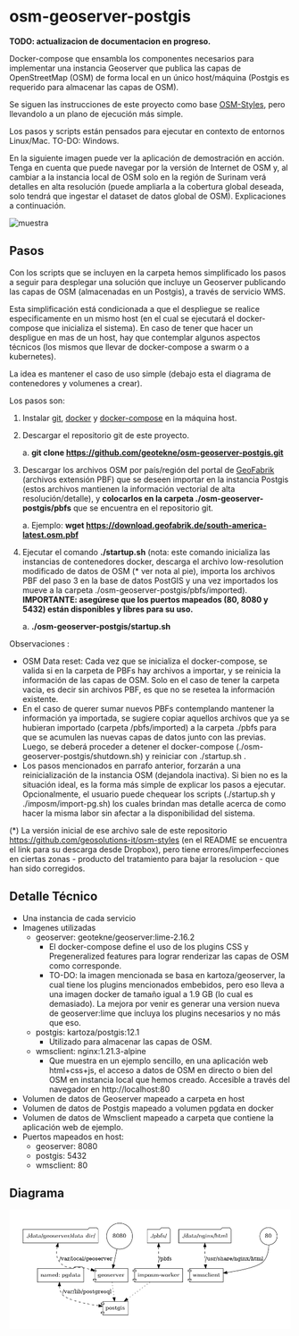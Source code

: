 # osm-geoserver-postgis

**TODO: actualizacion de documentacion en progreso.**

Docker-compose que ensambla los componentes necesarios para implementar una instancia Geoserver que publica las capas de OpenStreetMap (OSM) de forma local en un único host/máquina (Postgis es requerido para almacenar las capas de OSM).

Se siguen las instrucciones de este proyecto como base [OSM-Styles](https://github.com/geosolutions-it/osm-styles), pero llevandolo a un plano de ejecución más simple.

Los pasos y scripts están pensados para ejecutar en contexto de entornos Linux/Mac. TO-DO: Windows.

En la siguiente imagen puede ver la aplicación de demostración en acción. Tenga en cuenta que puede navegar por la versión de Internet de OSM y, al cambiar a la instancia local de OSM solo en la región de Surinam verá detalles en alta resolución (puede ampliarla a la cobertura global deseada, solo tendrá que ingestar el dataset de datos global de OSM). Explicaciones a continuación.

![muestra](./img/osm-geoserver-postgis-optimized.gif)

## Pasos

Con los scripts que se incluyen en la carpeta hemos simplificado los pasos a seguir para desplegar una solución que incluye un Geoserver publicando las capas de OSM (almacenadas en un Postgis), a través de servicio WMS. 

Esta simplificación está condicionada a que el despliegue se realice especificamente en un mismo host (en el cual se ejecutará el docker-compose que inicializa el sistema). En caso de tener que hacer un despligue en mas de un host, hay que contemplar algunos aspectos técnicos (los mismos que llevar de docker-compose a swarm o a kubernetes).

La idea es mantener el caso de uso simple (debajo esta el diagrama de contenedores y volumenes a crear).

Los pasos son:

1. Instalar [git](https://github.com/git-guides/install-git), [docker](https://docs.docker.com/engine/install/ubuntu/) y [docker-compose](https://docs.docker.com/compose/install/) en la máquina host.

2. Descargar el repositorio git de este proyecto.

   a. **git clone https://github.com/geotekne/osm-geoserver-postgis.git**

3. Descargar los archivos OSM por país/región del portal de [GeoFabrik](https://download.geofabrik.de/) (archivos extensión PBF) que se deseen importar en la instancia Postgis (estos archivos mantienen la información vectorial de alta resolución/detalle), y **colocarlos en la carpeta ./osm-geoserver-postgis/pbfs** que se encuentra en el repositorio git.

   a. Ejemplo:  **wget https://download.geofabrik.de/south-america-latest.osm.pbf**

4. Ejecutar el comando **./startup.sh**  (nota: este comando inicializa las instancias de contenedores docker, descarga el archivo low-resolution modificado de datos de OSM (* ver nota al pie), importa los archivos PBF del paso 3 en la base de datos PostGIS y una vez importados los mueve a la carpeta ./osm-geoserver-postgis/pbfs/imported). **IMPORTANTE: asegúrese que los puertos mapeados (80, 8080 y 5432) están disponibles y libres para su uso.**

   a.  **./osm-geoserver-postgis/startup.sh**

Observaciones : 

- OSM Data reset: Cada vez que se inicializa el docker-compose, se valida si en la carpeta de PBFs hay archivos a importar, y se reinicia la información de las capas de OSM. Solo en el caso de tener la carpeta vacia, es decir sin archivos PBF, es que no se resetea la información existente. 
- En el caso de querer sumar nuevos PBFs contemplando mantener la información ya importada, se sugiere copiar aquellos archivos que ya se hubieran importado (carpeta /pbfs/imported) a la carpeta ./pbfs para que se acumulen las nuevas capas de datos junto con las previas. Luego, se deberá proceder a detener el docker-compose (./osm-geoserver-postgis/shutdown.sh) y reiniciar con ./startup.sh .
- Los pasos mencionados en parrafo anterior, forzarán a una reinicialización de la instancia OSM (dejandola inactiva). Si bien no es la situación ideal, es la forma más simple de explicar los pasos a ejecutar. Opcionalmente, el usuario puede chequear los scripts (./startup.sh y ./imposm/import-pg.sh) los cuales brindan mas detalle acerca de como hacer la misma labor sin afectar a la disponibilidad del sistema.

(*) La versión inicial de ese archivo sale de este repositorio https://github.com/geosolutions-it/osm-styles (en el README se encuentra el link para su descarga desde Dropbox), pero tiene errores/imperfecciones en ciertas zonas - producto del tratamiento para bajar la resolucion - que han sido corregidos.



## Detalle Técnico

- Una instancia de cada servicio
- Imagenes utilizadas
  - geoserver: geotekne/geoserver:lime-2.16.2
    - El docker-compose define el uso de los plugins CSS y Pregeneralized features para lograr renderizar las capas de OSM como corresponde.
    - TO-DO: la imagen mencionada se basa en kartoza/geoserver, la cual tiene los plugins mencionados embebidos, pero eso lleva a una imagen docker de tamaño igual a 1.9 GB (lo cual es demasiado). La mejora por venir es generar una version nueva de geoserver:lime que incluya los plugins necesarios y no más que eso.
  - postgis: kartoza/postgis:12.1
    - Utilizado para almacenar las capas de OSM.
  - wmsclient: nginx:1.21.3-alpine
    - Que muestra en un ejemplo sencillo, en una aplicación web html+css+js, el acceso a datos de OSM en directo o bien del OSM en instancia local que hemos creado. Accesible a través del navegador en http://localhost:80  
- Volumen de datos de Geoserver mapeado a carpeta en host
- Volumen de datos de Postgis mapeado a volumen pgdata en docker
- Volumen de datos de Wmsclient mapeado a carpeta que contiene la aplicación web de ejemplo.
- Puertos mapeados en host:
  - geoserver: 8080
  - postgis: 5432
  - wmsclient: 80

## Diagrama

![](./diagram.png)
